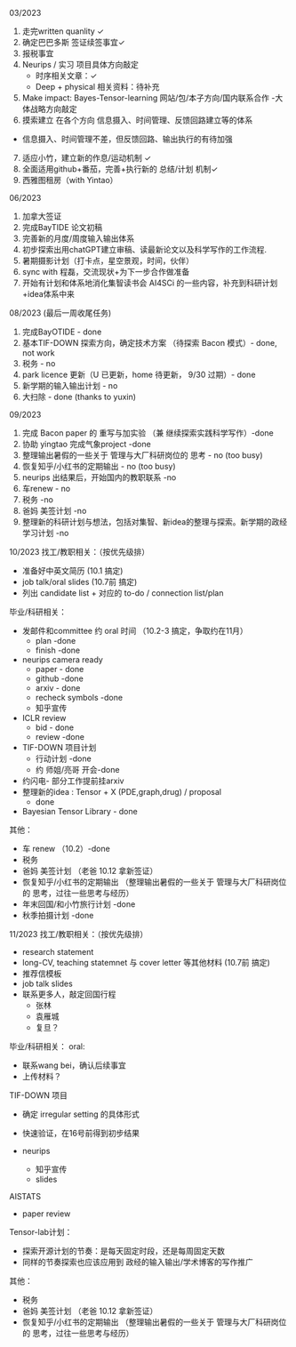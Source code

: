 
03/2023
1.  走完written quanlity &check;
2.  确定巴巴多斯 签证续签事宜&check;
3.  报税事宜
4.  Neurips / 实习 项目具体方向敲定
       - 时序相关文章：&check;
       - Deep + physical 相关资料：待补充
5.  Make impact: Bayes-Tensor-learning 网站/包/本子方向/国内联系合作 -大体战略方向敲定
6.  摸索建立 在各个方向 信息摄入、时间管理、反馈回路建立等的体系
   -   信息摄入、时间管理不差，但反馈回路、输出执行的有待加强
7.  适应小竹，建立新的作息/运动机制 &check;
8.  全面适用github+番茄，完善+执行新的 总结/计划 机制&check;
9.  西雅图租房（with Yintao）

06/2023
1. 加拿大签证
2. 完成BayTIDE 论文初稿
3. 完善新的月度/周度输入输出体系
4. 初步探索出用chatGPT建立审稿、读最新论文以及科学写作的工作流程.
5. 暑期摄影计划（打卡点，星空景观，时间，伙伴）
6. sync with 程磊，交流现状+为下一步合作做准备
7. 开始有计划和体系地消化集智读书会 AI4SCi 的一些内容，补充到科研计划+idea体系中来

08/2023 (最后一周收尾任务)
1. 完成BayOTIDE - done
2. 基本TIF-DOWN 探索方向，确定技术方案 （待探索 Bacon 模式）- done, not work
3. 税务 - no 
4. park licence 更新（U 已更新，home 待更新， 9/30 过期）- done
5. 新学期的输入输出计划 - no
6. 大扫除 - done (thanks to yuxin)

09/2023
1. 完成 Bacon paper 的 重写与加实验 （兼 继续探索实践科学写作）-done
2. 协助 yingtao 完成气象project -done
3. 整理输出暑假的一些关于 管理与大厂科研岗位的 思考 - no (too busy)
4. 恢复知乎/小红书的定期输出  - no (too busy)
5. neurips 出结果后，开始国内的教职联系 -no
6. 车renew - no 
7. 税务 -no
8. 爸妈 美签计划 -no
9. 整理新的科研计划与想法，包括对集智、新idea的整理与探索。新学期的政经学习计划 -no

10/2023
找工/教职相关：（按优先级排）
- 准备好中英文简历 (10.1 搞定)
- job talk/oral slides (10.7前 搞定)
- 列出 candidate list + 对应的 to-do / connection list/plan


毕业/科研相关：
- 发邮件和committee 约 oral 时间 （10.2-3 搞定，争取约在11月）
    - plan -done
    - finish -done
- neurips camera ready
    - paper - done
    - github -done
    - arxiv - done
    - recheck symbols -done
    -  知乎宣传
- ICLR review
  -  bid - done
  - review -done
- TIF-DOWN 项目计划 
  - 行动计划 -done
  -  约 师姐/亮哥 开会-done
- 约闪电- 部分工作提前挂arxiv
- 整理新的idea : Tensor + X (PDE,graph,drug) / proposal 
  - done
- Bayesian Tensor Library - done

其他：
- 车 renew （10.2）-done
- 税务
- 爸妈 美签计划 （老爸 10.12 拿新签证）
- 恢复知乎/小红书的定期输出  （整理输出暑假的一些关于 管理与大厂科研岗位的 思考，过往一些思考与经历）
- 年末回国/和小竹旅行计划 -done
- 秋季拍摄计划 -done

11/2023
找工/教职相关：（按优先级排）
- research statement
- long-CV, teaching statemnet 与 cover letter 等其他材料 (10.7前 搞定)
- 推荐信模板
- job talk slides
- 联系更多人，敲定回国行程
  - 张林
  - 袁雁城
  - 复旦？

毕业/科研相关：
oral:
- 联系wang bei，确认后续事宜
- 上传材料？

TIF-DOWN 项目
- 确定 irregular setting 的具体形式
- 快速验证，在16号前得到初步结果

- neurips
  - 知乎宣传
  - slides

AISTATS
 - paper review 

Tensor-lab计划：
 - 探索开源计划的节奏：是每天固定时段，还是每周固定天数
 - 同样的节奏探索也应该应用到 政经的输入输出/学术博客的写作推广

其他：
- 税务
- 爸妈 美签计划 （老爸 10.12 拿新签证）
- 恢复知乎/小红书的定期输出  （整理输出暑假的一些关于 管理与大厂科研岗位的 思考，过往一些思考与经历）








